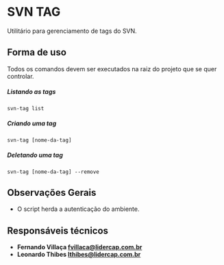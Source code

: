 SVN TAG
=======

Utilitário para gerenciamento de tags do SVN.

Forma de uso
------------

Todos os comandos devem ser executados na raiz do projeto que se quer controlar.

##### Listando as tags

```
svn-tag list
```

##### Criando uma tag

```
svn-tag [nome-da-tag]
```

##### Deletando uma tag

```
svn-tag [nome-da-tag] --remove
```

Observações Gerais
------------------

 * O script herda a autenticação do ambiente.

Responsáveis técnicos
---------------------

 * **Fernando Villaça <fvillaca@lidercap.com.br>**
 * **Leonardo Thibes  <lthibes@lidercap.com.br>**
